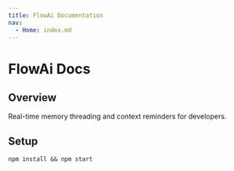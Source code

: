 ```yaml
---
title: FlowAi Documentation
nav:
  - Home: index.md
---
```

# FlowAi Docs

## Overview
Real-time memory threading and context reminders for developers.

## Setup
`npm install && npm start`
